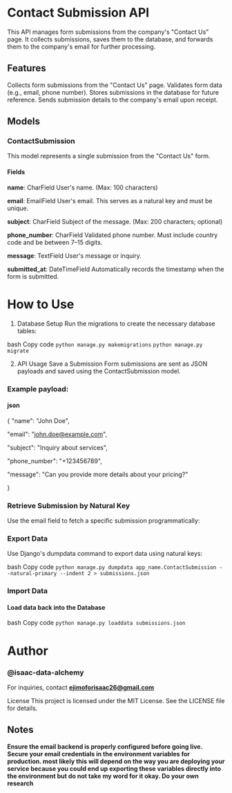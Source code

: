 ﻿# Contact Submission API
This API manages form submissions from the company's "Contact Us" page. It collects submissions, saves them to the database, and forwards them to the company's email for further processing.

## Features
Collects form submissions from the "Contact Us" page.
Validates form data (e.g., email, phone number).
Stores submissions in the database for future reference.
Sends submission details to the company's email upon receipt.

## Models
### ContactSubmission
This model represents a single submission from the "Contact Us" form.

#### Fields
**name**: CharField User's name. (Max: 100 characters)

**email**: EmailField User's email. This serves as a natural key and must be unique.

**subject**: CharField Subject of the message. (Max: 200 characters; optional)

**phone_number**: CharField Validated phone number. Must include country code and be between 7–15 digits.

**message**: TextField User's message or inquiry.

**submitted_at**: DateTimeField Automatically records the timestamp when the form is submitted.

# How to Use
1. Database Setup
Run the migrations to create the necessary database tables:

bash
Copy code
`python manage.py makemigrations`
`python manage.py migrate`

2. API Usage Save a Submission
Form submissions are sent as JSON payloads and saved using the ContactSubmission model. 
### Example payload:

#### json
{
  "name": "John Doe",

  "email": "john.doe@example.com",

  "subject": "Inquiry about services",

  "phone_number": "+123456789",

  "message": "Can you provide more details about your pricing?"

}

### Retrieve Submission by Natural Key
Use the email field to fetch a specific submission programmatically:

### Export Data
Use Django's dumpdata command to export data using natural keys:

bash
Copy code
`python manage.py dumpdata app_name.ContactSubmission --natural-primary --indent 2 > submissions.json`

### Import Data
#### Load data back into the Database

bash
Copy code
`python manage.py loaddata submissions.json`

# Author
### @isaac-data-alchemy
For inquiries, contact **ejimoforisaac26@gmail.com**

License
This project is licensed under the MIT License. See the LICENSE file for details.

## Notes
**Ensure the email backend is properly configured before going live.**
**Secure your email credentials in the environment variables for production. most likely this will depend on the way you are deploying your service because you could end up exporting these variables directly into the environment but do not take my word for it okay. Do your own research**
